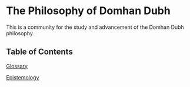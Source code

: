 # The Philosophy of Domhan Dubh

This is a community for the study and advancement of the Domhan Dubh philosophy.

## Table of Contents

[Glossary](Glossary)

[Epistemology](Epistemology)
